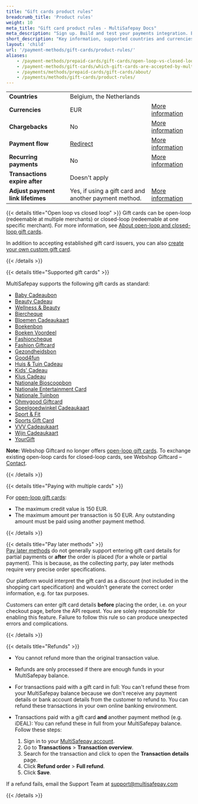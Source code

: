 ```yaml
---
title: "Gift cards product rules"
breadcrumb_title: 'Product rules'
weight: 10
meta_title: "Gift card product rules - MultiSafepay Docs"
meta_description: "Sign up. Build and test your payments integration. Explore our products and services. Use our API reference, SDKs, and wrappers. Get support."
short_description: "Key information, supported countries and currencies, product rules"
layout: 'child'
url: '/payment-methods/gift-cards/product-rules/'
aliases: 
    - /payment-methods/prepaid-cards/gift-cards/open-loop-vs-closed-loop
    - /payment-methods/gift-cards/which-gift-cards-are-accepted-by-multisafepay/
    - /payments/methods/prepaid-cards/gift-cards/about/
    - /payments/methods/gift-cards/product-rules/
---
```


|   |   |   |
|---|---|---|
| **Countries**  | Belgium, the Netherlands  | |
| **Currencies**  | EUR | [More information](/faq/general/supported-currencies) | 
| **Chargebacks**  | No | [More information](/payments/chargebacks/)  |
| **Payment flow**  | [Redirect](/api/#gift-cards) | [More information](/developer/api/difference-between-direct-and-redirect) |
| **Recurring payments**  | No | [More information](/payments/features/recurring-payments/)  |
| **Transactions expire after**  | Doesn't apply | |
| **Adjust payment link lifetimes**  | Yes, if using a gift card and another payment method. | [More information](/api/#adjust-payment-link-lifetimes)  |

{{< details title="Open loop vs closed loop" >}}
Gift cards can be open-loop (redeemable at multiple merchants) or closed-loop (redeemable at one specific merchant). For more information, see [About open-loop and closed-loop gift cards](/payments/methods/prepaid-cards/gift-cards/user-guide/about-open-closed-loop/).

In addition to accepting established gift card issuers, you can also [create your own custom gift card](/payments/methods/prepaid-cards/gift-cards/user-guide/creating-custom-gift-cards/).

{{< /details >}}

{{< details title="Supported gift cards" >}}

MultiSafepay supports the following gift cards as standard:

- [Baby Cadeaubon](https://www.babycadeaubon.nl/)
- [Beauty Cadeau](https://www.beautycadeau.nl/)
- [Wellness & Beauty](https://www.wellnessbeautycadeau.nl/page/hoe-het-werkt/)
- [Biercheque](https://biercheque.nl/)
- [Bloemen Cadeaukaart](https://www.bloemen-cadeaukaart.nl/)
- [Boekenbon](https://bestel.boekenbon.nl/)
- [Boeken Voordeel](https://www.boekenVoordeel.nl/)
- [Fashioncheque](https://www.fashioncheque.com/)
- [Fashion Giftcard](https://www.fashion-giftcard.nl/)
- [Gezondheidsbon](https://www.gezondheidsbon.nl/)
- [Good4fun](https://www.good4fun.nl/)
- [Huis & Tuin Cadeau](https://www.huisentuincadeau.com/)
- [Kids' Cadeau](https://www.dekidscadeaukaart.nl/)
- [Klus Cadeau](https://www.kluscadeau.nl/)
- [Nationale Bioscoopbon](https://www.bioscoopbon.nl/)
- [Nationale Entertainment Card](https://www.nationale-entertainmentcard.nl/)
- [Nationale Tuinbon](https://www.nationale-tuinbon.nl/)
- [Ohmygood Giftcard](https://ohmygood.nl/)
- [Speelgoedwinkel Cadeaukaart](https://www.speelgoedwinkel.nl/)
- [Sport & Fit](https://www.sportenfitcadeau.nl/)
- [Sports Gift Card](https://www.sports-giftcard.com/)
- [VVV Cadeaukaart](https://www.vvvcadeaukaarten.nl/)
- [Wijn Cadeaukaart](https://www.wijn-cadeaukaart.nl/)
- [YourGift](https://www.yourgift.nl/)

**Note:** Webshop Giftcard no longer offers [open-loop gift cards](/payments/methods/prepaid-cards/gift-cards/user-guide/about-open-closed-loop). To exchange existing open-loop cards for closed-loop cards, see Webshop Giftcard – [Contact](https://www.webshopgiftcard.nl/contact).

{{< /details >}}

{{< details title="Paying with multiple cards" >}}

For [open-loop gift cards](/payments/methods/prepaid-cards/gift-cards/user-guide/open-closed-loop/):

- The maximum credit value is 150 EUR.
- The maximum amount per transaction is 50 EUR. Any outstanding amount must be paid using another payment method.

{{< /details >}}

{{< details title="Pay later methods" >}}
&nbsp;  
[Pay later methods](/payments/methods/billing-suite/) do not generally support entering gift card details for partial payments or **after** the order is placed (for a whole or partial payment). This is because, as the collecting party, pay later methods require very precise order specifications. 

Our platform would interpret the gift card as a discount (not included in the shopping cart specification) and wouldn't generate the correct order information, e.g. for tax purposes. 

Customers can enter gift card details **before** placing the order, i.e. on your checkout page, before the API request. You are solely responsible for enabling this feature. Failure to follow this rule so can produce unexpected errors and complications.

{{< /details >}}

{{< details title="Refunds" >}}

- You cannot refund more than the original transaction value.

- Refunds are only processed if there are enough funds in your MultiSafepay balance.

- For transactions paid with a gift card in full: You can't refund these from your MultiSafepay balance because we don't receive any payment details or bank account details from the customer to refund to. You can refund these transactions in your own online banking environment. 

- Transactions paid with a gift card **and** another payment method (e.g. iDEAL): You can refund these in full from your MultiSafepay balance. Follow these steps:

    1. Sign in to your [MultiSafepay account](https://merchant.multisafepay.com).
    2. Go to **Transactions** > **Transaction overview**.
    3. Search for the transaction and click to open the **Transaction details** page.
    4. Click **Refund order** > **Full refund**.
    5. Click **Save**.
&nbsp;  

If a refund fails, email the Support Team at <support@multisafepay.com> 

{{< /details >}}



